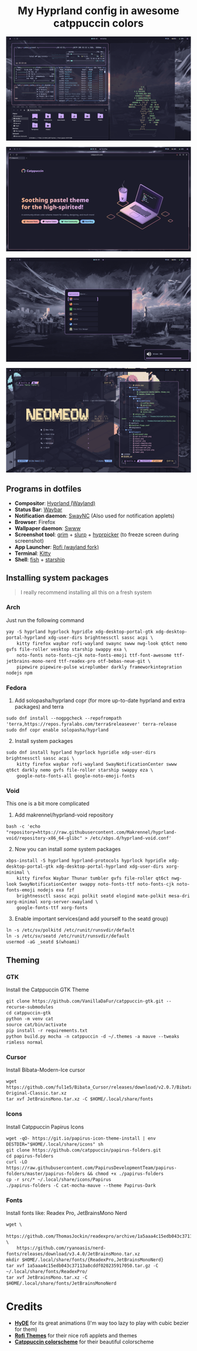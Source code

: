 <h1 align="center"> My Hyprland config in awesome catppuccin colors</h1>

<!-- # Main -->
![Screenshot](assets/main.png)
<!-- # Browser -->
![Screenshot](assets/browser.png)
<!-- # Rofi and notification applets -->
![Screenshot](assets/rofi-and-stuff.png)
<!-- # Terminal stuff -->
![Screenshot](assets/terminal-stuff.png)


## Programs in dotfiles
- **Compositor**: [Hyprland (Wayland)](https://hypr.land/)
- **Status Bar**: [Waybar](https://github.com/Alexays/Waybar)
- **Notification daemon**: [SwayNC](https://github.com/ErikReider/SwayNotificationCenter) (Also used for notification applets)
- **Browser**: Firefox
- **Wallpaper daemon**: [Swww](https://github.com/LGFae/swww)
- **Screenshot tool**: [grim](https://github.com/emersion/grim) + [slurp](https://github.com/emersion/slurp) + [hyprpicker](https://github.com/hyprwm/hyprpicker) (to freeze screen during screenshot)
- **App Launcher**: [Rofi (wayland fork)](https://github.com/lbonn/rofi)
- **Terminal**: [Kitty](https://github.com/kovidgoyal/kitty)
- **Shell**: [fish](https://github.com/fish-shell/fish-shell) + [starship](https://github.com/starship/starship)


## Installing system packages

> I really recommend installing all this on a fresh system

### Arch
Just run the following command
```
yay -S hyprland hyprlock hypridle xdg-desktop-portal-gtk xdg-desktop-portal-hyprland xdg-user-dirs brightnessctl sassc acpi \
    kitty firefox waybar rofi-wayland swaync swww nwg-look qt6ct nemo gvfs file-roller vesktop starship swappy exa \
    noto-fonts noto-fonts-cjk noto-fonts-emoji ttf-font-awesome ttf-jetbrains-mono-nerd ttf-readex-pro otf-bebas-neue-git \
    pipewire pipewire-pulse wireplumber darkly frameworkintegration nodejs npm
```

### Fedora
1. Add solopasha/hyprland copr (for more up-to-date hyprland and extra packages) and terra
```
sudo dnf install --nogpgcheck --repofrompath 'terra,https://repos.fyralabs.com/terra$releasever' terra-release
sudo dnf copr enable solopasha/hyprland
```
2. Install system packages
```
sudo dnf install hyprland hyprlock hypridle xdg-user-dirs brightnessctl sassc acpi \
    kitty firefox waybar rofi-wayland SwayNotificationCenter swww qt6ct darkly nemo gvfs file-roller starship swappy eza \
    google-noto-fonts-all google-noto-emoji-fonts
```
### Void
This one is a bit more complicated
1. Add makrennel/hyprland-void repository
```
bash -c 'echo "repository=https://raw.githubusercontent.com/Makrennel/hyprland-void/repository-x86_64-glibc" > /etc/xbps.d/hyprland-void.conf'
```
2. Now you can install *some* system packages
```
xbps-install -S hyprland hyprland-protocols hyprlock hypridle xdg-desktop-portal-gtk xdg-desktop-portal-hyprland xdg-user-dirs xorg-minimal \
    kitty firefox Waybar Thunar tumbler gvfs file-roller qt6ct nwg-look SwayNotificationCenter swappy noto-fonts-ttf noto-fonts-cjk noto-fonts-emoji nodejs exa fzf
    brightnessctl sassc acpi polkit seatd elogind mate-polkit mesa-dri xorg-minimal xorg-server-xwayland \
    google-fonts-ttf xorg-fonts 
```

3. Enable important services(and add yourself to the seatd group)
```
ln -s /etc/sv/polkitd /etc/runit/runsvdir/default
ln -s /etc/sv/seatd /etc/runit/runsvdir/default
usermod -aG _seatd $(whoami)
```

## Theming

### GTK
Install the Catppuccin GTK Theme
```
git clone https://github.com/VanillaDaFur/catppuccin-gtk.git --recurse-submodules
cd catppuccin-gtk
python -m venv cat
source cat/bin/activate
pip install -r requirements.txt
python build.py mocha -n catppuccin -d ~/.themes -a mauve --tweaks rimless normal
```

### Cursor
Install Bibata-Modern-Ice cursor
```
wget https://github.com/ful1e5/Bibata_Cursor/releases/download/v2.0.7/Bibata-Original-Classic.tar.xz
tar xvf JetBrainsMono.tar.xz -C $HOME/.local/share/fonts
```

### Icons
Install Catppuccin Papirus Icons 
```
wget -qO- https://git.io/papirus-icon-theme-install | env DESTDIR="$HOME/.local/share/icons" sh
git clone https://github.com/catppuccin/papirus-folders.git 
cd papirus-folders
curl -LO https://raw.githubusercontent.com/PapirusDevelopmentTeam/papirus-folders/master/papirus-folders && chmod +x ./papirus-folders
cp -r src/* ~/.local/share/icons/Papirus
./papirus-folders -C cat-mocha-mauve --theme Papirus-Dark
```

### Fonts
Install fonts like: Readex Pro, JetBrainsMono Nerd
```
wget \
    https://github.com/ThomasJockin/readexpro/archive/1a5aaa4c15edb043c37113a8cddf020235917050.tar.gz \
    https://github.com/ryanoasis/nerd-fonts/releases/download/v3.4.0/JetBrainsMono.tar.xz
mkdir $HOME/.local/share/fonts/{ReadexPro,JetBrainsMonoNerd}
tar xvf 1a5aaa4c15edb043c37113a8cddf020235917050.tar.gz -C ~/.local/share/fonts/ReadexPro/
tar xvf JetBrainsMono.tar.xz -C $HOME/.local/share/fonts/JetBrainsMonoNerd
```

# Credits
- **[HyDE](https://github.com/HyDE-Project/HyDE)** for its great animations (I'm way too lazy to play with cubic bezier for them)
- **[Rofi Themes](https://github.com/adi1090x/rofi)** for their nice rofi applets and themes
- **[Catppuccin colorscheme](https://catppuccin.com/)** for their beautiful colorscheme
